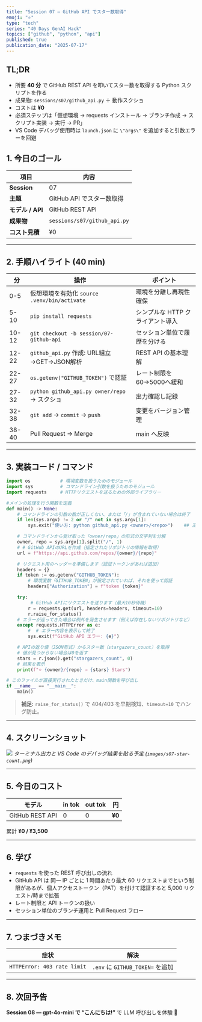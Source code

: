 ```yaml
---
title: "Session 07 — GitHub API でスター数取得"
emoji: "⭐️"
type: "tech"
series: "40 Days GenAI Hack"
topics: ["github", "python", "api"]
published: true
publication_date: "2025-07-17"
---
```


## TL;DR
- 所要 **40 分** で GitHub REST API を叩いてスター数を取得する Python スクリプトを作る
- 成果物: `sessions/s07/github_api.py` ＋ 動作スクショ
- コストは **¥0**
- 必須ステップは「仮想環境 → requests インストール → ブランチ作成 → スクリプト実装 → 実行 → PR」
- VS Code デバッグ使用時は `launch.json` に `\"args\"` を追加すると引数エラーを回避

## 1. 今日のゴール

| 項目 | 内容 |
| --- | --- |
| **Session** | 07 |
| **主題** | GitHub API でスター数取得 |
| **モデル / API** | GitHub REST API |
| **成果物** | `sessions/s07/github_api.py` |
| **コスト見積** | ¥0 |

---
## 2. 手順ハイライト (40 min)

| 分 | 操作 | ポイント |
| ----- | --------------------------------------- | ---------------------------------- |
| 0-5   | 仮想環境を有効化 `source .venv/bin/activate` | 環境を分離し再現性確保 |
| 5-10  | `pip install requests`                   | シンプルな HTTP クライアント導入 |
| 10-12 | `git checkout -b session/07-github-api`  | セッション単位で履歴を分ける |
| 12-22 | `github_api.py` 作成: URL組立→GET→JSON解析 | REST API の基本理解 |
| 22-27 | `os.getenv("GITHUB_TOKEN")` で認証      | レート制限を60→5000へ緩和 |
| 27-32 | `python github_api.py owner/repo` → スクショ | 出力確認し記録 |
| 32-38 | `git add` → `commit` → `push`            | 変更をバージョン管理 |
| 38-40 | Pull Request → Merge                     | main へ反映 |

---
## 3. 実装コード / コマンド

```python
import os           # 環境変数を扱うためのモジュール
import sys          # コマンドライン引数を扱うためのモジュール
import requests     # HTTPリクエストを送るための外部ライブラリー

#メインの処理を行う関数を定義
def main() -> None:
    # コマンドラインの引数の数が正しくない、または「/」が含まれていない場合は終了
    if len(sys.argv) != 2 or "/" not in sys.argv[1]:
        sys.exit("使い方: python github_api.py <owner>/<repo>")    ## 正しい使い方を表示して終了

    # コマンドラインから受け取った「owner/repo」の形式の文字列を分解
    owner, repo = sys.argv[1].split("/", 1)
    # # GitHub APIのURLを作成（指定されたリポジトリの情報を取得）
    url = f"https://api.github.com/repos/{owner}/{repo}"

    # リクエスト用のヘッダーを準備します（認証トークンがあれば追加）
    headers = {}
    if token := os.getenv("GITHUB_TOKEN"):
        # 環境変数「GITHUB_TOKEN」が設定されていれば、それを使って認証
        headers["Authorization"] = f"token {token}"

    try:
         # GitHub APIにリクエストを送ります（最大10秒待機）
        r = requests.get(url, headers=headers, timeout=10)
        r.raise_for_status()
    # エラーが返ってきた場合は例外を発生させます（例えば存在しないリポジトリなど）
    except requests.HTTPError as e:
        #  # エラー内容を表示して終了
        sys.exit(f"GitHub API エラー: {e}")

    # APIの返り値（JSON形式）からスター数（stargazers_count）を取得
    # 値が見つからない場合は0を返す
    stars = r.json().get("stargazers_count", 0)
    # 結果を表示
    print(f"⭐ {owner}/{repo} → {stars} Stars")

# このファイルが直接実行されたときだけ、main関数を呼び出し
if __name__ == "__main__":
    main()
```

> **補足:** `raise_for_status()` で 404/403 を早期検知、`timeout=10` でハング防止。

---
## 4. スクリーンショット

![](\image\s7-github_api.png)
 *ターミナル出力と VS Code のデバッグ結果を貼る予定 (`images/s07-star-count.png`)*

---
## 5. 今日のコスト

| モデル | in tok | out tok | 円 |
| ------ | ------ | ------- | --- |
| GitHub REST API | 0 | 0 | **¥0** |

累計 **¥0 / ¥3,500**

---
## 6. 学び

- `requests` を使った REST 呼び出しの流れ
- GitHub API は 同一 IP ごとに 1 時間あたり最大 60 リクエストまでという制限があるが、個人アクセストークン（PAT）を付けて認証すると 5,000 リクエスト/時まで拡張
- レート制限と API トークンの扱い
- セッション単位のブランチ運用と Pull Request フロー

---
## 7. つまづきメモ

| 症状 | 解決 |
| --- | --- |
| `HTTPError: 403 rate limit` | `.env` に `GITHUB_TOKEN=` を追加 |

---
## 8. 次回予告

**Session 08 — gpt-4o-mini で “こんにちは!”** で LLM 呼び出しを体験 🚀

